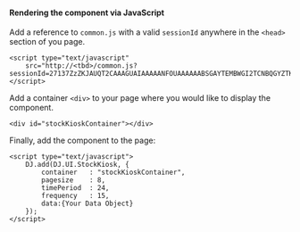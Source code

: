 ﻿#### Rendering the component via JavaScript

Add a reference to `common.js` with a valid `sessionId` anywhere in the `<head>` section of you page.

	<script type="text/javascript" 
	    src="http://<tbd>/common.js?sessionId=27137ZzZKJAUQT2CAAAGUAIAAAAANFOUAAAAAABSGAYTEMBWGI2TCNBQGYZTKNZS"></script>

Add a container `<div>` to your page where you would like to display the component.

	<div id="stockKioskContainer"></div>

Finally, add the component to the page:

	<script type="text/javascript">
		DJ.add(DJ.UI.StockKiosk, {
			container	: "stockKioskContainer",
			pagesize	: 8,
			timePeriod	: 24,
			frequency   : 15, 
			data:{Your Data Object}
		}); 
	</script>	  